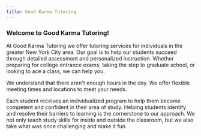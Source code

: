 ```yaml
---
title: Good Karma Tutoring
---
```

### Welcome to Good Karma Tutoring!

At Good Karma Tutoring we offer tutoring services for individuals in the greater New York City area. Our goal is to help our students succeed through detailed assessment and personalized instruction. Whether preparing for college entrance exams, taking the step to graduate school, or looking to ace a class, we can help you.

We understand that there aren't enough hours in the day. We offer flexible meeting times and locations to meet your needs.

Each student receives an individualized program to help them become competent and confident in their area of study. Helping students identify and resolve their barriers to learning is the cornerstone to our approach. We not only teach study skills for inside and outside the classroom, but we also take what was once challenging and make it fun.